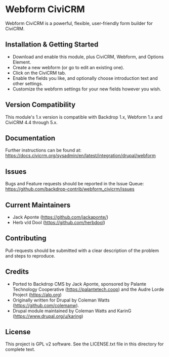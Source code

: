 Webform CiviCRM
===============

Webform CiviCRM is a powerful, flexible, user-friendly form builder for CiviCRM.

Installation & Getting Started
------------------------------

- Download and enable this module, plus CiviCRM, Webform, and Options Element.
- Create a new webform (or go to edit an existing one).
- Click on the CiviCRM tab.
- Enable the fields you like, and optionally choose introduction text and other
settings.
- Customize the webform settings for your new fields however you wish.

Version Compatibility
---------------------

This module's 1.x version is compatible with Backdrop 1.x, Webform 1.x and CiviCRM 4.4 through 5.x.

Documentation
-------------

Further instructions can be found at:
https://docs.civicrm.org/sysadmin/en/latest/integration/drupal/webform

Issues
------

Bugs and Feature requests should be reported in the Issue Queue:
https://github.com/backdrop-contrib/webform_civicrm/issues

Current Maintainers
-------------------

- Jack Aponte (https://github.com/jackaponte/)
- Herb v/d Dool (https://github.com/herbdool)

Contributing
------------

Pull-requests should be submitted with a clear description of the problem and steps to reproduce.


Credits
-------

- Ported to Backdrop CMS by Jack Aponte, sponsored by Palante Technology Cooperative (https://palantetech.coop) and the Audre Lorde Project (https://alp.org)
- Originally written for Drupal by Coleman Watts (https://github.com/colemanw).
- Drupal module maintained by Coleman Watts and KarinG (https://www.drupal.org/u/karing)

License
-------

This project is GPL v2 software. See the LICENSE.txt file in this directory for
complete text.

